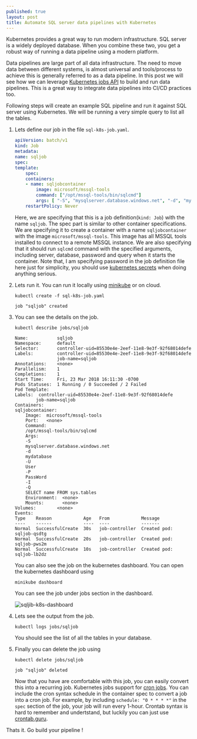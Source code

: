 ```yaml
---
published: true
layout: post
title: Automate SQL server data pipelines with Kubernetes
---
```

Kubernetes provides a great way to run modern infrastructure. SQL server is a widely deployed database. When you combine these two, you get a robust way of running a data pipeline using a modern platform.

Data pipelines are large part of all data infrastructure. The need to move data between different systems, is almost universal and tools/process to achieve this is generally referred to as a data pipeline. In this post we will see how we can leverage [Kubernetes jobs API](https://kubernetes.io/docs/concepts/workloads/controllers/jobs-run-to-completion/) to build and run data pipelines. This is a great way to integrate data pipelines into CI/CD practices too.

Following steps will create an example SQL pipeline and run it against SQL server using Kubernetes. We will be running a very simple query to list all the tables. 

1. Lets define our job in the file ``sql-k8s-job.yaml``.

    ```yml
    apiVersion: batch/v1
    kind: Job
    metadata:
    name: sqljob
    spec:
    template:
        spec:
        containers:
        - name: sqljobcontainer
            image: microsoft/mssql-tools
            command: ["/opt/mssql-tools/bin/sqlcmd"]
            args: [ "-S", "mysqlserver.database.windows.net", "-d", "mydatabase", "-U", "User", "-P", "PassWord", "-I", "-Q", "SELECT name FROM sys.tables" ]
        restartPolicy: Never
    ```

    Here, we are specifying that this is a job definition(``kind: Job``) with the name ``sqljob``. The spec part is similar to other container specifications. We are specifying it to create a container with a name ``sqljobcontainer`` with the image ``microsoft/mssql-tools``. This image has all MSSQL tools installed to connect to a remote MSSQL instance. We are also specifying that it should run ``sqlcmd`` command with the specified arguments, including server, database, password and query when it starts the container. Note that, I am specifying password in the job definition file here just for simplicity, you should use [kubernetes secrets](https://kubernetes.io/docs/concepts/configuration/secret/) when doing anything serious. 

2. Lets run it. You can run it locally using [minikube](https://kubernetes.io/docs/getting-started-guides/minikube/) or on cloud.

    ```
    kubectl create -f sql-k8s-job.yaml
    
    job "sqljob" created
    ```

3. You can see the details on the job.
    ```
    kubectl describe jobs/sqljob

    Name:           sqljob
    Namespace:      default
    Selector:       controller-uid=85530e4e-2eef-11e8-9e3f-92f68014defe
    Labels:         controller-uid=85530e4e-2eef-11e8-9e3f-92f68014defe
                    job-name=sqljob
    Annotations:    <none>
    Parallelism:    1
    Completions:    1
    Start Time:     Fri, 23 Mar 2018 16:11:30 -0700
    Pods Statuses:  1 Running / 0 Succeeded / 2 Failed
    Pod Template:
    Labels:  controller-uid=85530e4e-2eef-11e8-9e3f-92f68014defe
            job-name=sqljob
    Containers:
    sqljobcontainer:
        Image:  microsoft/mssql-tools
        Port:   <none>
        Command:
        /opt/mssql-tools/bin/sqlcmd
        Args:
        -S
        mysqlserver.database.windows.net
        -d
        mydatabase
        -U
        User
        -P
        PassWord
        -I
        -Q
        SELECT name FROM sys.tables
        Environment:  <none>
        Mounts:       <none>
    Volumes:        <none>
    Events:
    Type    Reason            Age   From            Message
    ----    ------            ----  ----            -------
    Normal  SuccessfulCreate  30s   job-controller  Created pod: sqljob-qsdtg
    Normal  SuccessfulCreate  20s   job-controller  Created pod: sqljob-pws2m
    Normal  SuccessfulCreate  10s   job-controller  Created pod: sqljob-lb2dz
    ```
    You can also see the job on the kubernetes dashboard. You can open the kubernetes dashboard using 

    ```
    minikube dashboard
    ```
    You can see the job under jobs section in the dashboard.

    ![sqljib-k8s-dashboard]({{site.baseurl}}/images/sql-k8s-job.png)

3. Lets see the output from the job.

    ```
    kubectl logs jobs/sqljob
    ```
    You should see the list of all the tables in your database.

4. Finally you can delete the job using

    ```
    kubectl delete jobs/sqljob

    job "sqljob" deleted
    ```

    Now that you have are comfortable with this job, you can easily convert this into a recurring job. Kubernetes jobs support for [cron jobs](https://kubernetes.io/docs/concepts/workloads/controllers/cron-jobs/). You can include the cron syntax schedule in the container spec to convert a job into a cron job. For example, by including ``schedule: "0 * * * *"`` in the ``spec`` section of the job, your job will run every 1-hour. Crontab syntax is hard to remember and undertstand, but luckily you can just use [crontab.guru](https://crontab.guru/).

Thats it. Go build your pipeline !

